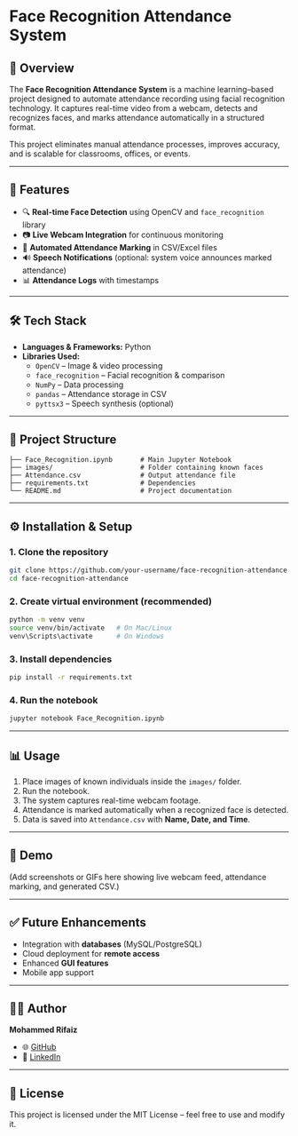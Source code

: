 # Face Recognition Attendance System  

## 📌 Overview  
The **Face Recognition Attendance System** is a machine learning–based project designed to automate attendance recording using facial recognition technology. It captures real-time video from a webcam, detects and recognizes faces, and marks attendance automatically in a structured format.  

This project eliminates manual attendance processes, improves accuracy, and is scalable for classrooms, offices, or events.  

---

## 🚀 Features  
- 🔍 **Real-time Face Detection** using OpenCV and `face_recognition` library  
- 📷 **Live Webcam Integration** for continuous monitoring  
- 📝 **Automated Attendance Marking** in CSV/Excel files  
- 🔊 **Speech Notifications** (optional: system voice announces marked attendance)  
- 📊 **Attendance Logs** with timestamps  

---

## 🛠️ Tech Stack  
- **Languages & Frameworks:** Python  
- **Libraries Used:**  
  - `OpenCV` – Image & video processing  
  - `face_recognition` – Facial recognition & comparison  
  - `NumPy` – Data processing  
  - `pandas` – Attendance storage in CSV  
  - `pyttsx3` – Speech synthesis (optional)  

---

## 📂 Project Structure  
```
├── Face_Recognition.ipynb       # Main Jupyter Notebook
├── images/                      # Folder containing known faces
├── Attendance.csv               # Output attendance file
├── requirements.txt             # Dependencies
└── README.md                    # Project documentation
```

---

## ⚙️ Installation & Setup  

### 1. Clone the repository  
```bash
git clone https://github.com/your-username/face-recognition-attendance.git
cd face-recognition-attendance
```

### 2. Create virtual environment (recommended)  
```bash
python -m venv venv
source venv/bin/activate   # On Mac/Linux
venv\Scripts\activate      # On Windows
```

### 3. Install dependencies  
```bash
pip install -r requirements.txt
```

### 4. Run the notebook  
```bash
jupyter notebook Face_Recognition.ipynb
```

---

## 📊 Usage  
1. Place images of known individuals inside the `images/` folder.  
2. Run the notebook.  
3. The system captures real-time webcam footage.  
4. Attendance is marked automatically when a recognized face is detected.  
5. Data is saved into `Attendance.csv` with **Name, Date, and Time**.  

---

## 📸 Demo  
(Add screenshots or GIFs here showing live webcam feed, attendance marking, and generated CSV.)  

---

## ✅ Future Enhancements  
- Integration with **databases** (MySQL/PostgreSQL)  
- Cloud deployment for **remote access**  
- Enhanced **GUI features**  
- Mobile app support  

---

## 👨‍💻 Author  
**Mohammed Rifaiz**  
- 🌐 [GitHub](https://github.com/your-username)  
- 💼 [LinkedIn](https://linkedin.com/in/your-profile)  

---

## 📜 License  
This project is licensed under the MIT License – feel free to use and modify it.  
